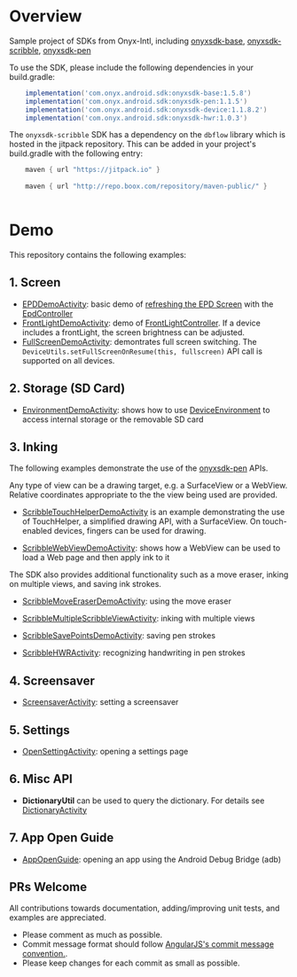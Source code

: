 # Overview
Sample project of SDKs from Onyx-Intl, including [onyxsdk-base](doc/Onyx-Base-SDK.md), [onyxsdk-scribble](doc/Onyx-Scribble-SDK.md), [onyxsdk-pen](doc/Onyx-Pen-SDK.md)

To use the SDK, please include the following dependencies in your build.gradle:
```gradle
    implementation('com.onyx.android.sdk:onyxsdk-base:1.5.8')
    implementation('com.onyx.android.sdk:onyxsdk-pen:1.1.5')
    implementation('com.onyx.android.sdk:onyxsdk-device:1.1.8.2')
    implementation('com.onyx.android.sdk:onyxsdk-hwr:1.0.3')
```

    
The `onyxsdk-scribble` SDK has a dependency on the `dbflow` library which is hosted in the jitpack repository. This can be added in your project's build.gradle with the following entry:
```gradle
    maven { url "https://jitpack.io" }
    
    maven { url "http://repo.boox.com/repository/maven-public/" }
    
```

# Demo
This repository contains the following examples:

## 1. Screen
* [EPDDemoActivity](app/src/main/java/com/onyx/android/demo/EpdDemoActivity.java): basic demo of [refreshing the EPD Screen](doc/EPD-Screen-Update.md) with the [EpdController](doc/EpdController.md)
* [FrontLightDemoActivity](app/src/main/java/com/onyx/android/demo/FrontLightDemoActivity.java): demo of [FrontLightController](doc/FrontLightController.md). If a device includes a frontLight, the screen brightness can be adjusted.
* [FullScreenDemoActivity](app/src/main/java/com/onyx/android/demo/FullScreenDemoActivity.java): demontrates full screen switching. The `DeviceUtils.setFullScreenOnResume(this, fullscreen)` API call is supported on all devices.

## 2. Storage (SD Card)
* [EnvironmentDemoActivity](app/src/main/java/com/onyx/android/demo/EnvironmentDemoActivity.java): shows how to use [DeviceEnvironment](doc/DeviceEnvironment.md) to access internal storage or the removable SD card

## 3. Inking
The following examples demonstrate the use of the [onyxsdk-pen](doc/Onyx-Pen-SDK.md) APIs.

Any type of view can be a drawing target, e.g. a SurfaceView or a WebView. Relative coordinates appropriate to the the view being used are provided.

* [ScribbleTouchHelperDemoActivity](app/src/main/java/com/onyx/android/demo/scribble/ScribbleTouchHelperDemoActivity.java) is an example demonstrating the use of TouchHelper, a simplified drawing API, with a SurfaceView. On touch-enabled devices, fingers can be used for drawing.

* [ScribbleWebViewDemoActivity](app/src/main/java/com/onyx/android/demo/scribble/ScribbleWebViewDemoActivity.java): shows how a WebView can be used to load a Web page and then apply ink to it

The SDK also provides additional functionality such as a move eraser, inking on multiple views, and saving ink strokes.

* [ScribbleMoveEraserDemoActivity](app/src/main/java/com/onyx/android/demo/scribble/ScribbleMoveEraserDemoActivity.java): using the move eraser

* [ScribbleMultipleScribbleViewActivity](app/src/main/java/com/onyx/android/demo/scribble/ScribbleMultipleScribbleViewActivity.java): inking with multiple views

* [ScribbleSavePointsDemoActivity](app/src/main/java/com/onyx/android/demo/scribble/ScribbleSavePointsDemoActivity.java): saving pen strokes

* [ScribbleHWRActivity](app/src/main/java/com/onyx/android/demo/scribble/ScribbleHWRActivity.java): recognizing handwriting in pen strokes

## 4. Screensaver

* [ScreensaverActivity](app/src/main/java/com/onyx/android/demo/ScreensaverActivity.java): setting a screensaver

## 5. Settings

* [OpenSettingActivity](app/src/main/java/com/onyx/android/demo/OpenSettingActivity.java): opening a settings page

## 6. Misc API
* **DictionaryUtil** can be used to query the dictionary. For details see [DictionaryActivity](./app/src/main/java/com/onyx/android/demo/DictionaryActivity.java)

## 7. App Open Guide

* [AppOpenGuide](doc/AppOpenGuide.md): opening an app using the Android Debug Bridge (adb)

## PRs Welcome

All contributions towards documentation, adding/improving unit tests, and examples are appreciated.

- Please comment as much as possible.
- Commit message format should follow [AngularJS's commit message convention.](https://github.com/angular/angular.js/blob/master/CONTRIBUTING.md#-git-commit-guidelines).
- Please keep changes for each commit as small as possible.
